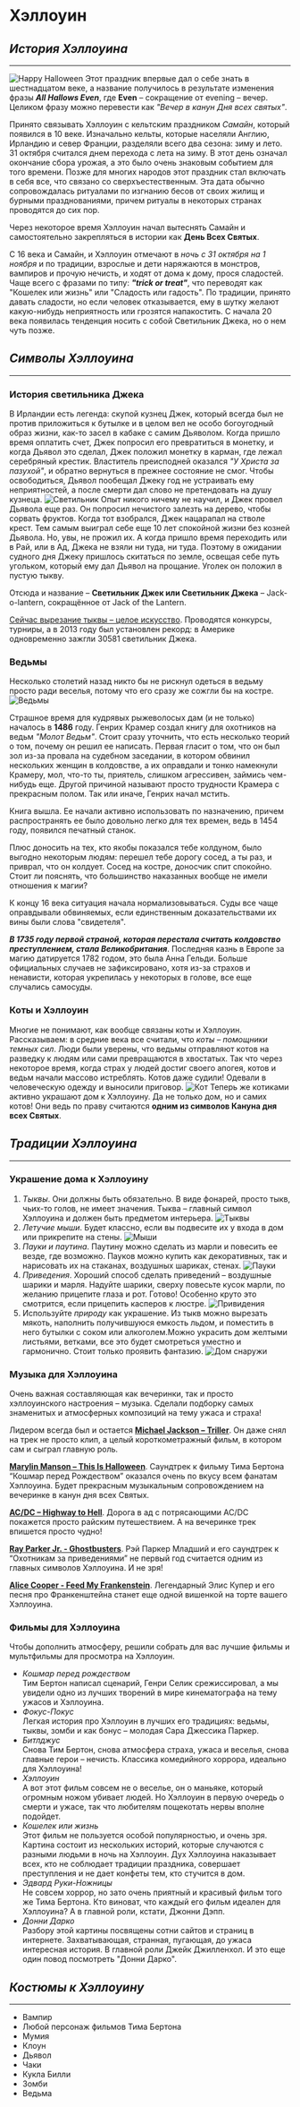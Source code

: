 # **Хэллоуин**

## _История Хэллоуина_
---
![Happy Halloween](2.jpeg)
Этот праздник впервые дал о себе знать в шестнадцатом веке, а название получилось в результате изменения фразы **_All Hallows Even_**, где __Even__ – сокращение от evening – вечер. Целиком фразу можно перевести как *"Вечер в канун Дня всех святых"*.

Принято связывать Хэллоуин с кельтским праздником _Самайн_, который появился в 10 веке. Изначально кельты, которые населяли Англию, Ирландию и север Франции, разделяли всего два сезона: зиму и лето. 31 октября считался днем перехода с лета на зиму. В этот день означал окончание сбора урожая, а это было очень знаковым событием для того времени. Позже для многих народов этот праздник стал включать в себя все, что связано со сверхъестественным. Эта дата обычно сопровождалась ритуалами по изгнанию бесов от своих жилищ и бурными празднованиями, причем ритуалы в некоторых странах проводятся до сих пор.

Через некоторое время Хэллоуин начал вытеснять Самайн и самостоятельно закрепляться в истории как **День Всех Святых**.

С 16 века и Самайн, и Хэллоуин отмечают в _ночь с 31 октября на 1 ноября_ и по традиции, взрослые и дети наряжаются в монстров, вампиров и прочую нечисть, и ходят от дома к дому, прося сладостей. Чаще всего с фразами по типу: _**"trick or treat"**_, что переводят как "Кошелек или жизнь" или "Сладость или гадость". По традиции, принято давать сладости, но если человек отказывается, ему в шутку желают какую-нибудь неприятность или грозятся напакостить. С начала 20 века появилась тенденция носить с собой Светильник Джека, но о нем чуть позже.

## _Символы Хэллоуина_
---
### **История светильника Джека**
В Ирландии есть легенда: скупой кузнец Джек, который всегда был не против приложиться к бутылке и в целом вел не особо богоугодный образ жизни, как-то засел в кабаке с самим Дьяволом. Когда пришло время оплатить счет, Джек попросил его превратиться в монетку, и когда Дьявол это сделал, Джек положил монетку в карман, где лежал серебряный крестик. Властитель преисподней оказался *"У Христа за пазухой"*, и обратно вернуться в прежнее состояние не смог. Чтобы освободиться, Дьявол пообещал Джеку год не устраивать ему неприятностей, а после смерти дал слово не претендовать на душу кузнеца.
![Светильник](1.jpg)
Опыт никого ничему не научил, и Джек провел Дьявола еще раз. Он попросил нечистого залезть на дерево, чтобы сорвать фруктов. Когда тот взобрался, Джек нацарапал на стволе крест. Тем самым выиграл себе еще 10 лет спокойной жизни без козней Дьявола. Но, увы, не прожил их. А когда пришло время переходить или в Рай, или в Ад, Джека не взяли ни туда, ни туда. Поэтому в ожидании судного дня Джеку пришлось скитаться по земле, освещая себе путь угольком, который ему дал Дьявол на прощание. Уголек он положил в пустую тыкву.

Отсюда и название – __Светильник Джек или Светильник Джека__ – Jack-o-lantern, сокращённое от Jack of the Lantern.

[Сейчас вырезание тыквы – целое искусство](https://youtu.be/sdjwmQ6qb8U). Проводятся конкурсы, турниры, а в 2013 году был установлен рекорд: в Америке одновременно зажгли 30581 светильник Джека.
### **Ведьмы**
Несколько столетий назад никто бы не рискнул одеться в ведьму просто ради веселья, потому что его сразу же сожгли бы на костре.
![Ведьмы](4.jpg)

Страшное время для кудрявых рыжеволосых дам (и не только) началось в **1486** году. Генрих Крамер создал книгу для охотников на ведьм *"Молот Ведьм"*. Стоит сразу уточнить, что есть несколько теорий о том, почему он решил ее написать. Первая гласит о том, что он был зол из-за провала на судебном заседании, в котором обвинил нескольких женщин в колдовстве, а их оправдали и тонко намекнули Крамеру, мол, что-то ты, приятель, слишком агрессивен, займись чем-нибудь еще. Другой причиной называют просто трудности Крамера с прекрасным полом. Так или иначе, Генрих начал мстить.

Книга вышла. Ее начали активно использовать по назначению, причем распространять ее было довольно легко для тех времен, ведь в 1454 году, появился печатный станок.

Плюс доносить на тех, кто якобы показался тебе колдуном, было выгодно некоторым людям: перешел тебе дорогу сосед, а ты раз, и приврал, что он колдует. Сосед на костре, доносчик спит спокойно. Стоит ли пояснять, что большинство наказанных вообще не имели отношения к магии?

К концу 16 века ситуация начала нормализовываться. Суды все чаще оправдывали обвиняемых, если единственным доказательствами их вины были слова "свидетеля".

**_В 1735 году первой страной, которая перестала считать колдовство преступлением, стала Великобритания_**. Последняя казнь в Европе за магию датируется 1782 годом, это была Анна Гельди. Больше официальных случаев не зафиксировано, хотя из-за страхов и ненависти, которая укрепилась у некоторых в голове, все еще случались самосуды.

### **Коты и Хэллоуин**
Многие не понимают, как вообще связаны коты и Хэллоуин. Рассказываем: в средние века все считали, что *коты – помощники темных сил*. Люди были уверены, что ведьмы отправляют котов на разведку к людям или сами превращаются в хвостатых. Так что через некоторое время, когда страх у людей достиг своего апогея, котов и ведьм начали массово истреблять. Котов даже судили! Одевали в человеческую одежду и выносили приговор.
![Кот](3.jpg)
Теперь же котиками активно украшают дом к Хэллоуину. Да не только дом, но и самих котов! Они ведь по праву считаются **одним из символов Кануна дня всех Святых**.
## _Традиции Хэллоуина_
---
### **Украшение дома к Хэллоуину**
1. *Тыквы*. Они должны быть обязательно. В виде фонарей, просто тыкв, чьих-то голов, не имеет значения. Тыква – главный символ Хэллоуина и должен быть предметом интерьера.
![Тыквы](тыквы.jpg)
2. *Летучие мыши*. Будет классно, если вы подвесите их у входа в дом или прикрепите на стены.
![Мыши](мышь.jpeg)
3. *Пауки и паутина*. Паутину можно сделать из марли и повесить ее везде, где возможно. Пауков можно купить как декоративных, так и нарисовать их на стаканах, воздушных шариках, стенах.
![Пауки](пауки.jpg)
4. *Приведения*. Хороший способ сделать приведений – воздушные шарики и марля. Надуйте шарики, сверху повесьте кусок марли, по желанию прицепите глаза и рот. Готово! Особенно круто это смотрится, если прицепить касперов к люстре.
![Привидения](привидения.jpg)
5. Используйте *природу* как украшение. Из тыкв можно вырезать мякоть, наполнить получившуюся емкость льдом, и поместить в него бутылки с соком или алкоголем.Можно украсить дом желтыми листьями, ветками, все это будет смотреться уместно и гармонично. Стоит только проявить фантазию.
![Дом снаружи](природа.jpg)
### **Музыка для Хэллоуина**
Очень важная составляющая как вечеринки, так и просто хэллоуинского настроения – музыка. Сделали подборку самых знаменитых и атмосферных композиций на тему ужаса и страха!

Лидером всегда был и остается [**Michael Jackson – Triller**](https://youtu.be/sOnqjkJTMaA). Он даже снял на трек не просто клип, а целый короткометражный фильм, в котором сам и сыграл главную роль.

[**Marylin Manson – This Is Halloween**](https://youtu.be/jU6iP0WLsU8). Саундтрек к фильму Тима Бертона “Кошмар перед Рождеством” оказался очень по вкусу всем фанатам Хэллоуина. Будет прекрасным музыкальным сопровождением на вечеринке в канун дня всех Святых.

[**AC/DC – Highway to Hell**](https://youtu.be/l482T0yNkeo). Дорога в ад с потрясающими AC/DC покажется просто райским путешествием. А на вечеринке трек впишется просто чудно!

[**Ray Parker Jr. - Ghostbusters**](https://youtu.be/Fe93CLbHjxQ). Рэй Паркер Младший и его саундтрек к “Охотникам за приведениями” не первый год считается одним из главных символов Хэллоуина. И не зря!

[**Alice Cooper - Feed My Frankenstein**](https://youtu.be/NO2cHJmDkBg). Легендарный Элис Купер и его песня про Франкенштейна станет еще одной вишенкой на торте вашего Хэллоуина.
### **Фильмы для Хэллоуина**
Чтобы дополнить атмосферу, решили собрать для вас лучшие фильмы и мультфильмы для просмотра на Хэллоуин.

* *Кошмар перед рождеством* <br>
Тим Бертон написал сценарий, Генри Селик срежиссировал, а мы увидели одно из лучших творений в мире кинематографа на тему ужасов и Хэллоуина.
* *Фокус-Покус* <br>
Легкая история про Хэллоуин в лучших его традициях: ведьмы, тыквы, зомби и как бонус – молодая Сара Джессика Паркер.
* *Битлджус* <br>
Снова Тим Бертон, снова атмосфера страха, ужаса и веселья, снова главные герои – нечисть. Классика комедийного хоррора, идеально для Хэллоуина!
* *Хэллоуин* <br>
А вот этот фильм совсем не о веселье, он о маньяке, который огромным ножом убивает людей. Но Хэллоуин в первую очередь о смерти и ужасе, так что любителям пощекотать нервы вполне подойдет.
* *Кошелек или жизнь* <br>
Этот фильм не пользуется особой популярностью, и очень зря. Картина состоит из нескольких историй, которые случаются с разными людьми в ночь на Хэллоуин. Дух Хэллоуина наказывает всех, кто не соблюдает традиции праздника, совершает преступления и не дает конфеты тем, кто стучится в дом.
* *Эдвард Руки-Ножницы* <br>
Не совсем хоррор, но зато очень приятный и красивый фильм того же Тима Бертона. Кто виноват, что каждый его фильм идеален для Хэллоуина? А в главной роли, кстати, Джонни Дэпп.
* *Донни Дарко* <br>
Разбору этой картины посвящены сотни сайтов и страниц в интернете. Захватывающая, странная, пугающая, до ужаса интересная история. В главной роли Джейк Джилленхол. И это еще один повод посмотреть "Донни Дарко".


## _Костюмы к Хэллоуину_
---
* Вампир
* Любой персонаж фильмов Тима Бертона
* Мумия
* Клоун
* Дьявол
* Чаки
* Кукла Билли
* Зомби
* Ведьма